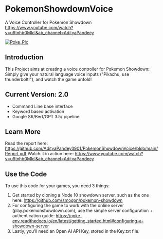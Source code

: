 # PokemonShowdownVoice
A Voice Controller for Pokemon Showdown
https://www.youtube.com/watch?v=u9tnhb0MlcI&ab_channel=AdityaPandeey

[![Poke_PIc](https://github.com/AdityaPandey0901/PokemonShowdownVoice/assets/17527776/e6d8a95d-3254-4f2f-8a00-6dc56767d739)](https://www.youtube.com/watch?v=u9tnhb0MlcI&ab_channel=AdityaPandeey)


## Introduction
This Project aims at creating a voice controller for Pokemon Showdown: Simply give your natural language voice inputs ("Pikachu, use thunderbolt!"), and watch the game unfold!

## Current Version: 2.0
* Command Line base interface
* Keyword based activation
* Google SR/Bert/GPT 3.5/ pipeline

## Learn More
Read the report here: https://github.com/AdityaPandey0901/PokemonShowdownVoice/blob/main/Report.pdf
Watch it in action here: https://www.youtube.com/watch?v=u9tnhb0MlcI&ab_channel=AdityaPandeey

## Use the Code
To use this code for your games, you need 3 things:
1. Get started by cloning a Node 10 showdown server, such as the one here: https://github.com/smogon/pokemon-showdown
2. For configuring the game to work with the online server (play.pokemonshowdown.com), use the simple server configuration + authentication guide: https://poke-env.readthedocs.io/en/latest/getting_started.html#configuring-a-showdown-server
3. Lastly, you'll need an Open AI API Key, stored in the Key.txt file.

